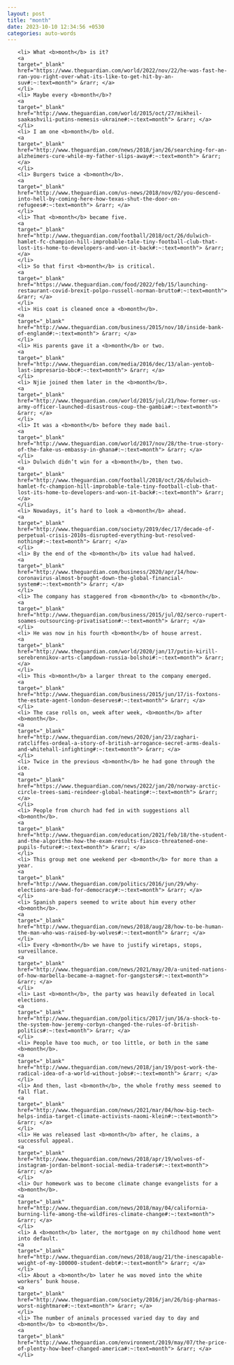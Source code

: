 ```yaml
---
layout: post
title: "month"
date: 2023-10-10 12:34:56 +0530
categories: auto-words
---
```

<ol>

    <li> What <b>month</b> is it?
    <a 
    target="_blank" 
    href="https://www.theguardian.com/world/2022/nov/22/he-was-fast-he-ran-you-right-over-what-its-like-to-get-hit-by-an-suv#:~:text=month"> &rarr; </a>
    </li>
    <li> Maybe every <b>month</b>?
    <a 
    target="_blank" 
    href="http://www.theguardian.com/world/2015/oct/27/mikheil-saakashvili-putins-nemesis-ukraine#:~:text=month"> &rarr; </a>
    </li>
    <li> I am one <b>month</b> old.
    <a 
    target="_blank" 
    href="http://www.theguardian.com/news/2018/jan/26/searching-for-an-alzheimers-cure-while-my-father-slips-away#:~:text=month"> &rarr; </a>
    </li>
    <li> Burgers twice a <b>month</b>.
    <a 
    target="_blank" 
    href="http://www.theguardian.com/us-news/2018/nov/02/you-descend-into-hell-by-coming-here-how-texas-shut-the-door-on-refugees#:~:text=month"> &rarr; </a>
    </li>
    <li> That <b>month</b> became five.
    <a 
    target="_blank" 
    href="http://www.theguardian.com/football/2018/oct/26/dulwich-hamlet-fc-champion-hill-improbable-tale-tiny-football-club-that-lost-its-home-to-developers-and-won-it-back#:~:text=month"> &rarr; </a>
    </li>
    <li> So that first <b>month</b> is critical.
    <a 
    target="_blank" 
    href="https://www.theguardian.com/food/2022/feb/15/launching-restaurant-covid-brexit-polpo-russell-norman-brutto#:~:text=month"> &rarr; </a>
    </li>
    <li> His coat is cleaned once a <b>month</b>.
    <a 
    target="_blank" 
    href="http://www.theguardian.com/business/2015/nov/10/inside-bank-of-england#:~:text=month"> &rarr; </a>
    </li>
    <li> His parents gave it a <b>month</b> or two.
    <a 
    target="_blank" 
    href="http://www.theguardian.com/media/2016/dec/13/alan-yentob-last-impresario-bbc#:~:text=month"> &rarr; </a>
    </li>
    <li> Njie joined them later in the <b>month</b>.
    <a 
    target="_blank" 
    href="http://www.theguardian.com/world/2015/jul/21/how-former-us-army-officer-launched-disastrous-coup-the-gambia#:~:text=month"> &rarr; </a>
    </li>
    <li> It was a <b>month</b> before they made bail.
    <a 
    target="_blank" 
    href="http://www.theguardian.com/world/2017/nov/28/the-true-story-of-the-fake-us-embassy-in-ghana#:~:text=month"> &rarr; </a>
    </li>
    <li> Dulwich didn’t win for a <b>month</b>, then two.
    <a 
    target="_blank" 
    href="http://www.theguardian.com/football/2018/oct/26/dulwich-hamlet-fc-champion-hill-improbable-tale-tiny-football-club-that-lost-its-home-to-developers-and-won-it-back#:~:text=month"> &rarr; </a>
    </li>
    <li> Nowadays, it’s hard to look a <b>month</b> ahead.
    <a 
    target="_blank" 
    href="http://www.theguardian.com/society/2019/dec/17/decade-of-perpetual-crisis-2010s-disrupted-everything-but-resolved-nothing#:~:text=month"> &rarr; </a>
    </li>
    <li> By the end of the <b>month</b> its value had halved.
    <a 
    target="_blank" 
    href="http://www.theguardian.com/business/2020/apr/14/how-coronavirus-almost-brought-down-the-global-financial-system#:~:text=month"> &rarr; </a>
    </li>
    <li> The company has staggered from <b>month</b> to <b>month</b>.
    <a 
    target="_blank" 
    href="http://www.theguardian.com/business/2015/jul/02/serco-rupert-soames-outsourcing-privatisation#:~:text=month"> &rarr; </a>
    </li>
    <li> He was now in his fourth <b>month</b> of house arrest.
    <a 
    target="_blank" 
    href="http://www.theguardian.com/world/2020/jan/17/putin-kirill-serebrennikov-arts-clampdown-russia-bolshoi#:~:text=month"> &rarr; </a>
    </li>
    <li> This <b>month</b> a larger threat to the company emerged.
    <a 
    target="_blank" 
    href="http://www.theguardian.com/business/2015/jun/17/is-foxtons-the-estate-agent-london-deserves#:~:text=month"> &rarr; </a>
    </li>
    <li> The case rolls on, week after week, <b>month</b> after <b>month</b>.
    <a 
    target="_blank" 
    href="http://www.theguardian.com/news/2020/jan/23/zaghari-ratcliffes-ordeal-a-story-of-british-arrogance-secret-arms-deals-and-whitehall-infighting#:~:text=month"> &rarr; </a>
    </li>
    <li> Twice in the previous <b>month</b> he had gone through the ice.
    <a 
    target="_blank" 
    href="https://www.theguardian.com/news/2022/jan/20/norway-arctic-circle-trees-sami-reindeer-global-heating#:~:text=month"> &rarr; </a>
    </li>
    <li> People from church had fed in with suggestions all <b>month</b>.
    <a 
    target="_blank" 
    href="http://www.theguardian.com/education/2021/feb/18/the-student-and-the-algorithm-how-the-exam-results-fiasco-threatened-one-pupils-future#:~:text=month"> &rarr; </a>
    </li>
    <li> This group met one weekend per <b>month</b> for more than a year.
    <a 
    target="_blank" 
    href="http://www.theguardian.com/politics/2016/jun/29/why-elections-are-bad-for-democracy#:~:text=month"> &rarr; </a>
    </li>
    <li> Spanish papers seemed to write about him every other <b>month</b>.
    <a 
    target="_blank" 
    href="http://www.theguardian.com/news/2018/aug/28/how-to-be-human-the-man-who-was-raised-by-wolves#:~:text=month"> &rarr; </a>
    </li>
    <li> Every <b>month</b> we have to justify wiretaps, stops, surveillance.
    <a 
    target="_blank" 
    href="http://www.theguardian.com/news/2021/may/20/a-united-nations-of-how-marbella-became-a-magnet-for-gangsters#:~:text=month"> &rarr; </a>
    </li>
    <li> Last <b>month</b>, the party was heavily defeated in local elections.
    <a 
    target="_blank" 
    href="http://www.theguardian.com/politics/2017/jun/16/a-shock-to-the-system-how-jeremy-corbyn-changed-the-rules-of-british-politics#:~:text=month"> &rarr; </a>
    </li>
    <li> People have too much, or too little, or both in the same <b>month</b>.
    <a 
    target="_blank" 
    href="http://www.theguardian.com/news/2018/jan/19/post-work-the-radical-idea-of-a-world-without-jobs#:~:text=month"> &rarr; </a>
    </li>
    <li> And then, last <b>month</b>, the whole frothy mess seemed to fall flat.
    <a 
    target="_blank" 
    href="http://www.theguardian.com/news/2021/mar/04/how-big-tech-helps-india-target-climate-activists-naomi-klein#:~:text=month"> &rarr; </a>
    </li>
    <li> He was released last <b>month</b> after, he claims, a successful appeal.
    <a 
    target="_blank" 
    href="http://www.theguardian.com/news/2018/apr/19/wolves-of-instagram-jordan-belmont-social-media-traders#:~:text=month"> &rarr; </a>
    </li>
    <li> Our homework was to become climate change evangelists for a <b>month</b>.
    <a 
    target="_blank" 
    href="http://www.theguardian.com/news/2018/may/04/california-burning-life-among-the-wildfires-climate-change#:~:text=month"> &rarr; </a>
    </li>
    <li> A <b>month</b> later, the mortgage on my childhood home went into default.
    <a 
    target="_blank" 
    href="http://www.theguardian.com/news/2018/aug/21/the-inescapable-weight-of-my-100000-student-debt#:~:text=month"> &rarr; </a>
    </li>
    <li> About a <b>month</b> later he was moved into the white workers’ bunk house.
    <a 
    target="_blank" 
    href="http://www.theguardian.com/society/2016/jan/26/big-pharmas-worst-nightmare#:~:text=month"> &rarr; </a>
    </li>
    <li> The number of animals processed varied day to day and <b>month</b> to <b>month</b>.
    <a 
    target="_blank" 
    href="http://www.theguardian.com/environment/2019/may/07/the-price-of-plenty-how-beef-changed-america#:~:text=month"> &rarr; </a>
    </li>